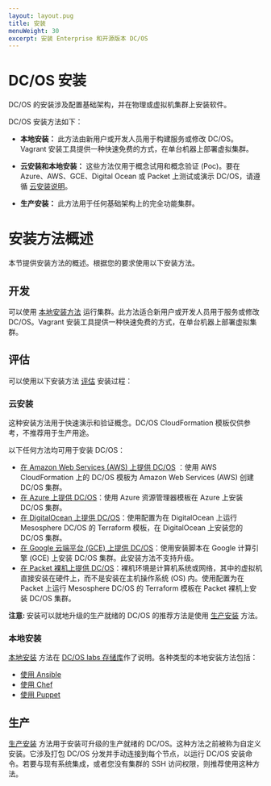 ```yaml
---
layout: layout.pug
title: 安装
menuWeight: 30
excerpt: 安装 Enterprise 和开源版本 DC/OS
---
```


# DC/OS 安装

DC/OS 的安装涉及配置基础架构，并在物理或虚拟机集群上安装软件。

DC/OS 安装方法如下：

- **本地安装：** 此方法由新用户或开发人员用于构建服务或修改 DC/OS。Vagrant 安装工具提供一种快速免费的方式，在单台机器上部署虚拟集群。

- **云安装和本地安装：** 这些方法仅用于概念试用和概念验证 (Poc)。要在 Azure、AWS、GCE、Digital Ocean 或 Packet 上测试或演示 DC/OS，请遵循 [云安装说明](#cloud-install)。

- **生产安装：** 此方法用于任何基础架构上的完全功能集群。

# 安装方法概述
本节提供安装方法的概述。根据您的要求使用以下安装方法。

## 开发 
可以使用 [本地安装方法](/cn/1.11/installing/development/) 运行集群。此方法适合新用户或开发人员用于服务或修改 DC/OS。Vagrant 安装工具提供一种快速免费的方式，在单台机器上部署虚拟集群。
 

## 评估 
可以使用以下安装方法 [评估](/cn/1.11/installing/evaluation/) 安装过程：

### <a name="cloud-install"></a>云安装 
这种安装方法用于快速演示和验证概念。DC/OS CloudFormation 模板仅供参考，不推荐用于生产用途。

以下任何方法均可用于安装 DC/OS：
- [在 Amazon Web Services (AWS) 上提供 DC/OS](/cn/1.11/installing/evaluation/cloud-installation/aws/) ：使用 AWS CloudFormation 上的 DC/OS 模板为 Amazon Web Services (AWS) 创建 DC/OS 集群。
- [在 Azure 上提供 DC/OS](/cn/1.11/installing/evaluation/cloud-installation/azure/)：使用 Azure 资源管理器模板在 Azure 上安装 DC/OS 集群。
- [在 DigitalOcean 上提供 DC/OS](/cn/1.11/installing/evaluation/cloud-installation/digitalocean/)：使用配置为在 DigitalOcean 上运行 Mesosphere DC/OS 的 Terraform 模板，在 DigitalOcean 上安装您的 DC/OS 集群。
- [在 Google 云端平台 (GCE) 上提供 DC/OS](/cn/1.11/installing/evaluation/cloud-installation/gce/)：使用安装脚本在 Google 计算引擎 (GCE) 上安装 DC/OS 集群。此安装方法不支持升级。
- [在 Packet 裸机上提供 DC/OS](/cn/1.11/installing/evaluation/cloud-installation/packet/)：裸机环境是计算机系统或网络，其中的虚拟机直接安装在硬件上，而不是安装在主机操作系统 (OS) 内。使用配置为在 Packet 上运行 Mesosphere DC/OS 的 Terraform 模板在 Packet 裸机上安装 DC/OS 集群。
 
 <p class="message--note"><strong>注意: </strong> 安装可以就地升级的生产就绪的 DC/OS 的推荐方法是使用 <a href="/cn/1.11/installing/production/">生产安装</a> 方法。</p>

### 本地安装
[本地安装](/cn/1.11/installing/evaluation/on-premise-installation/) 方法在 [DC/OS labs 存储库](https://github.com/dcos-labs)作了说明。各种类型的本地安装方法包括：
- [使用 Ansible](https://github.com/dcos-labs/ansible-dcos/blob/master/docs/INSTALL_ONPREM.md)
- [使用 Chef](https://github.com/dcos-labs/dcos-chef)
- [使用 Puppet](https://github.com/dcos-labs/dcos-puppet)


## <a name="production-install"></a>生产
[生产安装](/cn/1.11/installing/production/) 方法用于安装可升级的生产就绪的 DC/OS。这种方法之前被称为自定义安装。它涉及打包 DC/OS 分发并手动连接到每个节点，以运行 DC/OS 安装命令。若要与现有系统集成，或者您没有集群的 SSH 访问权限，则推荐使用这种方法。
